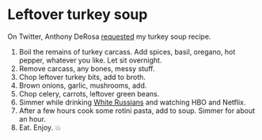 # Leftover turkey soup
On Twitter, Anthony DeRosa <a href="https://twitter.com/Anthony/status/1200597085135032320">requested</a> my turkey soup recipe. 
1. Boil the remains of turkey carcass. Add spices, basil, oregano, hot pepper, whatever you like. Let sit overnight.
2. Remove carcass, any bones, messy stuff. 
3. Chop leftover turkey bits, add to broth.
4. Brown onions, garlic, mushrooms, add.
5. Chop celery, carrots, leftover green beans.
6. Simmer while drinking <a href="http://scripting.com/2019/11/29/214440.html">White Russians</a> and watching HBO and Netflix.
7. After a few hours cook some rotini pasta, add to soup. Simmer for about an hour.
8. Eat. Enjoy. :boom:

